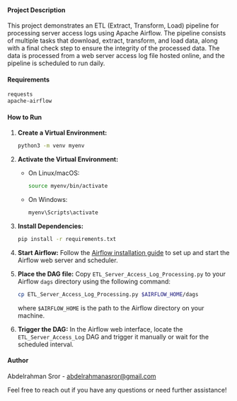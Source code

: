 #### Project Description
This project demonstrates an ETL (Extract, Transform, Load) pipeline for processing server access logs using Apache Airflow. The pipeline consists of multiple tasks that download, extract, transform, and load data, along with a final check step to ensure the integrity of the processed data. The data is processed from a web server access log file hosted online, and the pipeline is scheduled to run daily.

#### Requirements
```txt
requests
apache-airflow
```

#### How to Run

1. **Create a Virtual Environment:**

   ```sh
   python3 -m venv myenv
   ```

2. **Activate the Virtual Environment:**

   - On Linux/macOS:
     ```sh
     source myenv/bin/activate
     ```
   - On Windows:
     ```sh
     myenv\Scripts\activate
     ```

3. **Install Dependencies:**

   ```sh
   pip install -r requirements.txt
   ```

4. **Start Airflow:**
   Follow the [Airflow installation guide](https://airflow.apache.org/docs/apache-airflow/stable/start.html) to set up and start the Airflow web server and scheduler.

5. **Place the DAG file:**
   Copy `ETL_Server_Access_Log_Processing.py` to your Airflow `dags` directory using the following command:

   ```sh
   cp ETL_Server_Access_Log_Processing.py $AIRFLOW_HOME/dags
   ```

   where `$AIRFLOW_HOME` is the path to the Airflow directory on your machine.

6. **Trigger the DAG:**
   In the Airflow web interface, locate the `ETL_Server_Access_Log` DAG and trigger it manually or wait for the scheduled interval.

#### Author
Abdelrahman Sror - [abdelrahmanasror@gmail.com](mailto:abdelrahmanasror@gmail.com)

Feel free to reach out if you have any questions or need further assistance!
